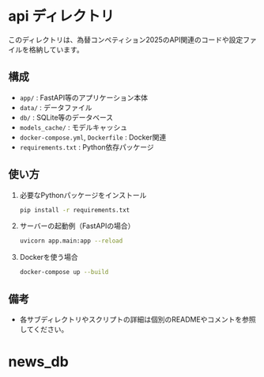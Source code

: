 # api ディレクトリ

このディレクトリは、為替コンペティション2025のAPI関連のコードや設定ファイルを格納しています。

## 構成

- `app/` : FastAPI等のアプリケーション本体
- `data/` : データファイル
- `db/` : SQLite等のデータベース
- `models_cache/` : モデルキャッシュ
- `docker-compose.yml`, `Dockerfile` : Docker関連
- `requirements.txt` : Python依存パッケージ

## 使い方

1. 必要なPythonパッケージをインストール
   ```bash
   pip install -r requirements.txt
   ```
2. サーバーの起動例（FastAPIの場合）
   ```bash
   uvicorn app.main:app --reload
   ```
3. Dockerを使う場合
   ```bash
   docker-compose up --build
   ```

## 備考
- 各サブディレクトリやスクリプトの詳細は個別のREADMEやコメントを参照してください。
# news_db
